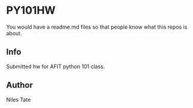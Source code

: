 # PY101HW
You would have a readme.md files so that people know what this repos is about.

## Info
Submitted hw for AFIT python 101 class.

## Author
Niles Tate
